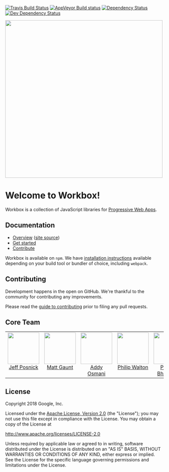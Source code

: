[![Travis Build Status][travis-image]][travis-url]
[![AppVeyor Build status][appveyor-image]][appveyor-url]
[![Dependency Status][dependency-image]][dependency-url]
[![Dev Dependency Status][dev-dependency-image]][dev-dependency-url]

<img src='https://user-images.githubusercontent.com/110953/28352645-7a8a66d8-6c0c-11e7-83af-752609e7e072.png' width='500px'/>

# Welcome to Workbox!

Workbox is a collection of JavaScript libraries for
[Progressive Web Apps](https://developers.google.com/web/progressive-web-apps/). 

## Documentation

* [Overview](https://developers.google.com/web/tools/workbox/) ([site source](https://github.com/google/WebFundamentals/tree/master/src/content/en/tools/workbox))
* [Get started](https://developers.google.com/web/tools/workbox/guides/get-started)
* [Contribute](CONTRIBUTING.md)

Workbox is available on `npm`. We have [installation
instructions](https://developers.google.com/web/tools/workbox/guides/precache-files/)
available depending on your build tool or bundler of choice, including
`webpack`.

## Contributing

Development happens in the open on GitHub. We're thankful to the community for
contributing any improvements.

Please read the [guide to contributing](CONTRIBUTING.md) prior to filing any
pull requests.

<h2>Core Team</h2>

<table>
  <tbody>
    <tr>
      <td align="center" valign="top">
        <img width="100" height="100" src="https://github.com/jeffposnick.png?s=150">
        <br>
        <a href="https://github.com/jeffposnick">Jeff Posnick</a>
      </td>
      <td align="center" valign="top">
        <img width="100" height="100" src="https://github.com/gauntface.png?s=150">
        <br>
        <a href="https://github.com/gauntface">Matt Gaunt</a>
      </td>
      <td align="center" width="20%" valign="top">
        <img width="100" height="100" src="https://github.com/addyosmani.png?s=150">
        <br>
        <a href="https://github.com/addyosmani">Addy Osmani</a>
      </td>
      <td align="center" valign="top">
        <img width="100" height="100" src="https://github.com/philipwalton.png?s=150">
        <br>
        <a href="https://github.com/philipwalton">Philip Walton</a>
      </td>
      <td align="center" valign="top">
        <img width="100" height="100" src="https://github.com/prateekbh.png?s=150">
        <br>
        <a href="https://github.com/prateekbh">Prateek Bhatnagar</a>
      </td>
       <td align="center" valign="top">
        <img width="100" height="100" src="https://github.com/kaycebasques.png?s=150">
        <br>
        <a href="https://github.com/kaycebasques">Kayce Basques</a>
      </td>
     </tr>
  </tbody>
</table>

## License

Copyright 2018 Google, Inc.

Licensed under the [Apache License, Version 2.0](LICENSE) (the "License");
you may not use this file except in compliance with the License. You may
obtain a copy of the License at

  http://www.apache.org/licenses/LICENSE-2.0

Unless required by applicable law or agreed to in writing, software
distributed under the License is distributed on an "AS IS" BASIS,
WITHOUT WARRANTIES OR CONDITIONS OF ANY KIND, either express or implied.
See the License for the specific language governing permissions and
limitations under the License.

[npm-url]: https://npmjs.org/package/workbox
[npm-image]: https://badge.fury.io/js/workbox.svg
[travis-url]: https://travis-ci.org/GoogleChrome/workbox
[travis-image]: https://travis-ci.org/GoogleChrome/workbox.svg?branch=master
[appveyor-image]: https://ci.appveyor.com/api/projects/status/4ct8ph4d34c5ifnw?svg=true
[appveyor-url]: https://ci.appveyor.com/project/gauntface/workbox
[dependency-url]: https://david-dm.org/GoogleChrome/workbox/
[dependency-image]: https://david-dm.org/GoogleChrome/workbox/status.svg
[dev-dependency-url]: https://david-dm.org/GoogleChrome/workbox?type=dev
[dev-dependency-image]: https://david-dm.org/GoogleChrome/workbox/dev-status.svg

